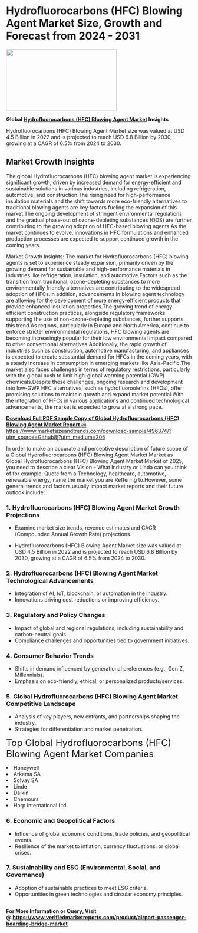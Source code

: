 <H1>Hydrofluorocarbons (HFC) Blowing Agent Market Size, Growth and Forecast from 2024 - 2031</H1><img class="aligncenter size-medium wp-image-584254" src="https://thirdeyenews.in/wp-content/uploads/2024/09/Global-Market-Research-300x168.jpeg" alt="" width="300" height="168" /><p><strong>Global&nbsp;<a href="https://www.marketsizeandtrends.com/download-sample/496374/?utm_source=Github8j?utm_medium=205">Hydrofluorocarbons (HFC) Blowing Agent Market</a> Insights</strong></p><p>Hydrofluorocarbons (HFC) Blowing Agent Market size was valued at USD 4.5 Billion in 2022 and is projected to reach USD 6.8 Billion by 2030, growing at a CAGR of 6.5% from 2024 to 2030.</p><p><h2>Market Growth Insights</h2> <p>The global Hydrofluorocarbons (HFC) blowing agent market is experiencing significant growth, driven by increased demand for energy-efficient and sustainable solutions in various industries, including refrigeration, automotive, and construction.The rising need for high-performance insulation materials and the shift towards more eco-friendly alternatives to traditional blowing agents are key factors fueling the expansion of this market.The ongoing development of stringent environmental regulations and the gradual phase-out of ozone-depleting substances (ODS) are further contributing to the growing adoption of HFC-based blowing agents.As the market continues to evolve, innovations in HFC formulations and enhanced production processes are expected to support continued growth in the coming years.</p> <p><a href="#"></a></p> <p>Market Growth Insights: The market for Hydrofluorocarbons (HFC) blowing agents is set to experience steady expansion, primarily driven by the growing demand for sustainable and high-performance materials in industries like refrigeration, insulation, and automotive.Factors such as the transition from traditional, ozone-depleting substances to more environmentally friendly alternatives are contributing to the widespread adoption of HFCs.In addition, advancements in blowing agent technology are allowing for the development of more energy-efficient products that provide enhanced insulation properties.The growing trend of energy-efficient construction practices, alongside regulatory frameworks supporting the use of non-ozone-depleting substances, further supports this trend.As regions, particularly in Europe and North America, continue to enforce stricter environmental regulations, HFC blowing agents are becoming increasingly popular for their low environmental impact compared to other conventional alternatives.Additionally, the rapid growth of industries such as construction, automotive manufacturing, and appliances is expected to create substantial demand for HFCs in the coming years, with a steady increase in consumption in emerging markets like Asia-Pacific.The market also faces challenges in terms of regulatory restrictions, particularly with the global push to limit high-global warming potential (GWP) chemicals.Despite these challenges, ongoing research and development into low-GWP HFC alternatives, such as hydrofluoroolefins (HFOs), offer promising solutions to maintain growth and expand market potential.With the integration of HFCs in various applications and continued technological advancements, the market is expected to grow at a strong pace.<p><a href="#"></p><p><span class=""><strong>Download Full PDF Sample Copy of Global Hydrofluorocarbons (HFC) Blowing Agent Market Report</strong> @ <a href="https://www.marketsizeandtrends.com/download-sample/496374/?utm_source=Github8j?utm_medium=205" target="_blank">https://www.marketsizeandtrends.com/download-sample/496374/?utm_source=Github8j?utm_medium=205</a></span></p><p>In order to make an accurate and perceptive description of future scope of a Global&nbsp;Hydrofluorocarbons (HFC) Blowing Agent Market Market as Global&nbsp;Hydrofluorocarbons (HFC) Blowing Agent Market Market of 2025, you need to describe a clear Vision &ndash; What Industry or Linda can you think of for example: Quote from a Technology, healthcare, automotive, renewable energy, name the market you are Reffering to.However, some general trends and factors usually impact market reports and their future outlook include:</p><h3>1.&nbsp;<strong>Hydrofluorocarbons (HFC) Blowing Agent Market Growth Projections</strong></h3><ul><li>Examine market size trends, revenue estimates and CAGR (Compounded Annual Growth Rate) projections.</li><li><p>Hydrofluorocarbons (HFC) Blowing Agent Market size was valued at USD 4.5 Billion in 2022 and is projected to reach USD 6.8 Billion by 2030, growing at a CAGR of 6.5% from 2024 to 2030.</p></li></ul><h3>2.&nbsp;<strong>Hydrofluorocarbons (HFC) Blowing Agent Market Technological Advancements</strong></h3><ul><li>Integration of AI, IoT, blockchain, or automation in the industry.</li><li>Innovations driving cost reductions or improving efficiency.</li></ul><h3>3.&nbsp;<strong>Regulatory and Policy Changes</strong></h3><ul><li>Impact of global and regional regulations, including sustainability and carbon-neutral goals.</li><li>Compliance challenges and opportunities tied to government initiatives.</li></ul><h3>4.&nbsp;<strong>Consumer Behavior Trends</strong></h3><ul><li>Shifts in demand influenced by generational preferences (e.g., Gen Z, Millennials).</li><li>Emphasis on eco-friendly, ethical, or personalized products/services.</li></ul><h3>5.&nbsp;<strong>Global Hydrofluorocarbons (HFC) Blowing Agent Market Competitive Landscape</strong></h3><ul><li>Analysis of key players, new entrants, and partnerships shaping the industry.</li><li>Strategies for differentiation and market penetration.</li></ul><p data-pm-slice="1 1 []"><span style="color: inherit; font-family: inherit; font-size: 25px;">Top Global Hydrofluorocarbons (HFC) Blowing Agent Market Companies</span></p><div class="" data-test-id=""><p><li>Honeywell</li><li> Arkema SA</li><li> Solvay SA</li><li> Linde</li><li> Daikin</li><li> Chemours</li><li> Harp International Ltd</li></p></div><h3>6.&nbsp;<strong>Economic and Geopolitical Factors</strong></h3><ul><li>Influence of global economic conditions, trade policies, and geopolitical events.</li><li>Resilience of the market to inflation, currency fluctuations, or global crises.</li></ul><h3>7.&nbsp;<strong>Sustainability and ESG (Environmental, Social, and Governance)</strong></h3><ul><li>Adoption of sustainable practices to meet ESG criteria.</li><li>Opportunities in green technologies and circular economy principles.</li></ul><h2><strong style="font-size: 14px;">For More Information or Query, Visit @&nbsp;</strong><a style="background-color: #ffffff; font-size: 14px;" href="https://www.marketsizeandtrends.com/report/hydrofluorocarbons-hfc-blowing-agent-market/" target="_blank">https://www.verifiedmarketreports.com/product/airport-passenger-boarding-bridge-market</a></h2>